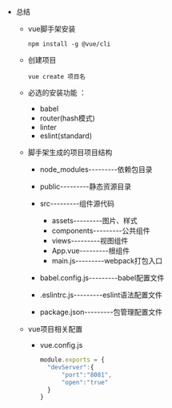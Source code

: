 - 总结

  - vue脚手架安装

    ```npm
    npm install -g @vue/cli
    ```

  - 创建项目

    ```npm
    vue create 项目名
    ```

  - 必选的安装功能 ：
  
    - babel
    - router(hash模式)
    - linter
    - eslint(standard)
  
  - 脚手架生成的项目项目结构
  
    - node_modules---------依赖包目录
  
    - public---------静态资源目录
  
    - src---------组件源代码
  
      - assets---------图片、样式
      - components---------公共组件
      - views---------视图组件
      - App.vue---------根组件
      - main.js---------webpack打包入口
  
    - babel.config.js---------babel配置文件
  
    - .eslintrc.js---------eslint语法配置文件
  
    - package.json---------包管理配置文件
  
      
  
  - vue项目相关配置
  
    - vue.config.js
  
      ```javascript
      module.exports = {
        "devServer":{
      		"port":"8081",
      		"open":"true"
      	}
      }
      ```
  
    
  
    